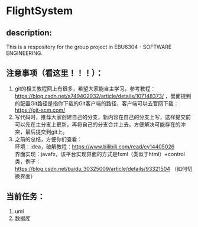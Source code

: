# FlightSystem
description:
---
This is a respository for the group project in EBU6304 - SOFTWARE ENGINEERING.  

注意事项（看这里！！！）：
---
1. git的相关教程网上有很多，希望大家能自主学习，参考教程：https://blog.csdn.net/a749402932/article/details/107148373/ ，里面提到的配置Git路径是指你下载的Git客户端的路径，客户端可以去官网下载：https://git-scm.com/
2. 写代码时，推荐大家创建自己的分支，新内容在自己的分支上写，这样提交前可以先在主分支上更新，再将自己的分支合并上去，方便解决可能存在的冲突，最后提交到git上。
3. 之前的总结，方便你们查看：  
环境：idea，破解教程：https://www.bilibili.com/read/cv14405026  
界面实现：javafx，该平台实现界面的方式是fxml（类似于html）+control类，例子：https://blog.csdn.net/baidu_30325009/article/details/93321504 （如何切换界面）

当前任务：
---
1. uml
2. 数据库
